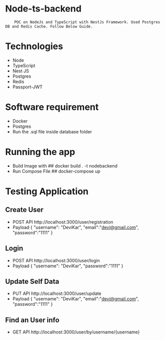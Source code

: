# Node-ts-backend

        POC on NodeJs and TypeScript with NestJs Framework. Used Postgres DB and Redis Cache. Follow Below Guide.

# Technologies 
- Node
- TypeScript
- Nest JS
- Postgres
- Redis
- Passport-JWT

# Software requirement
- Docker 
- Postgres
- Run the .sql file inside database folder


# Running the app
- Build Image with ## docker build . -t nodebackend
- Run Compose File ## docker-compose up

# Testing Application
## Create User 
- POST API http://localhost:3000/user/registration 
- Payload {
    "username": "DeviKar",
    "email":"devi@gmail.com",
    "password":"1111"
}

## Login 
- POST API http://localhost:3000/user/login 
- Payload {
    "username": "DeviKar",
    "password":"1111"
}
## Update Self Data 
- PUT API http://localhost:3000/user/update 
- Payload {
    "username": "DeviKar",
    "email":"devi@gmail.com",
    "password":"1111"
}
## Find an User info
- GET API http://localhost:3000/user/by/username/{username} 
